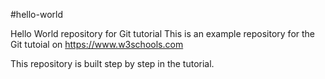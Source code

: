 #hello-world 

Hello World repository for Git tutorial
This is an example repository for the Git tutoial on https://www.w3schools.com

This repository is built step by step in the tutorial.